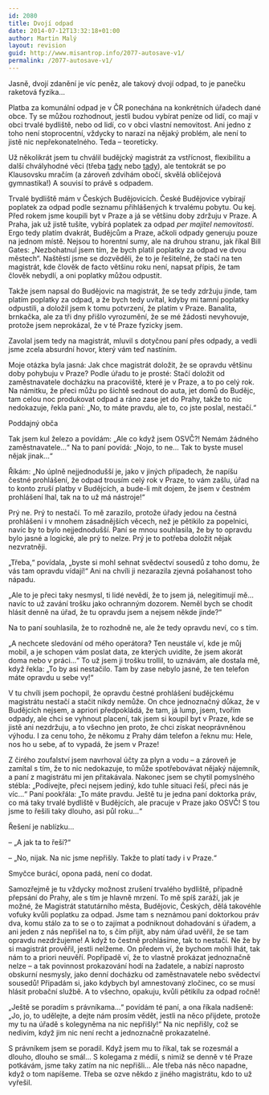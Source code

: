 ```yaml
---
id: 2080
title: Dvojí odpad
date: 2014-07-12T13:32:18+01:00
author: Martin Malý
layout: revision
guid: http://www.misantrop.info/2077-autosave-v1/
permalink: /2077-autosave-v1/
---
```

Jasně, dvojí zdanění je víc peněz, ale takový dvojí odpad, to je panečku raketová fyzika&#8230;

<!--more-->

Platba za komunální odpad je v ČR ponechána na konkrétních úřadech dané obce. Ty se můžou rozhodnout, jestli budou vybírat peníze od lidí, co mají v obci trvalé bydliště, nebo od lidí, co v obci vlastní nemovitost. Ani jedno z toho není stoprocentní, vždycky to narazí na nějaký problém, ale není to jistě nic nepřekonatelného. Teda &#8211; teoreticky.

Už několikrát jsem tu chválil budějcký magistrát za vstřícnost, flexibilitu a další chvályhodné věci (třeba [tady](http://www.misantrop.info/pochvalna-streda-t-mobile-a-magistrat-ceskych-budejovic/) nebo [tady](http://www.misantrop.info/740538-je-tohleto-jeste-urad.php)), ale tentokrát se po Klausovsku mračím (a zároveň zdvihám obočí, skvělá obličejová gymnastika!) A souvisí to právě s odpadem.

Trvalé bydliště mám v Českých Budějovicích. České Budějovice vybírají poplatek za odpad podle seznamu přihlášených k trvalému pobytu. Ou kej. Před rokem jsme koupili byt v Praze a já se většinu doby zdržuju v Praze. A Praha, jak už jistě tušíte, vybírá poplatek za odpad _per majitel nemovitosti_. Ergo tedy platím dvakrát, Budějcům a Praze, ačkoli odpady generuju pouze na jednom místě. Nejsou to horentní sumy, ale na druhou stranu, jak říkal Bill Gates: &#8222;Nezbohatnul jsem tím, že bych platil poplatky za odpad ve dvou městech&#8220;. Naštěstí jsme se dozvěděli, že to je řešitelné, že stačí na ten magistrát, kde člověk de facto většinu roku není, napsat přípis, že tam člověk nebydlí, a oni poplatky můžou odpustit.

Takže jsem napsal do Budějovic na magistrát, že se tedy zdržuju jinde, tam platím poplatky za odpad, a že bych tedy uvítal, kdyby mi tamní poplatky odpustili, a doložil jsem k tomu potvrzení, že platím v Praze. Banalita, brnkačka, ale za tři dny přišlo vyrozumění, že se mé žádosti nevyhovuje, protože jsem neprokázal, že v té Praze fyzicky jsem.

Zavolal jsem tedy na magistrát, mluvil s dotyčnou paní přes odpady, a vedli jsme zcela absurdní hovor, který vám teď nastíním.

Moje otázka byla jasná: Jak chce magistrát doložit, že se opravdu většinu doby pohybuju v Praze? Podle úřadu to je prosté: Stačí doložit od zaměstnavatele docházku na pracoviště, které je v Praze, a to po celý rok. Na námitku, že přeci můžu po šichtě sednout do auta, jet domů do Budějc, tam celou noc produkovat odpad a ráno zase jet do Prahy, takže to nic nedokazuje, řekla paní: &#8222;No, to máte pravdu, ale to, co jste poslal, nestačí.&#8220;

Poddajný obča

Tak jsem kul železo a povídám: &#8222;Ale co když jsem OSVČ?! Nemám žádného zaměstnavatele&#8230;&#8220; Na to paní povídá: &#8222;Nojo, to ne&#8230; Tak to byste musel nějak jinak&#8230;&#8220;

Říkám: &#8222;No úplně nejjednodušší je, jako v jiných případech, že napíšu čestné prohlášení, že odpad trousím celý rok v Praze, to vám zašlu, úřad na to konto zruší platby v Budějcích, a bude-li mít dojem, že jsem v čestném prohlášení lhal, tak na to už má nástroje!&#8220;

Prý ne. Prý to nestačí. To mě zarazilo, protože úřady jedou na čestná prohlášení i v mnohem zásadnějších věcech, než je pětikilo za popelnici, navíc by to bylo nejjednodušší. Paní se mnou souhlasila, že by to opravdu bylo jasné a logické, ale prý to nelze. Prý je to potřeba doložit nějak nezvratněji.

&#8222;Třeba,&#8220; povídala, &#8222;byste si mohl sehnat svědectví sousedů z toho domu, že vás tam opravdu vídají!&#8220; Ani na chvíli ji nezarazila zjevná pošahanost toho nápadu.

&#8222;Ale to je přeci taky nesmysl, ti lidé nevědí, že to jsem já, nelegitimují mě&#8230; navíc to už zavání trošku jako ochranným dozorem. Neměl bych se chodit hlásit denně na úřad, že tu opravdu jsem a nejsem někde jinde?&#8220;

Na to paní souhlasila, že to rozhodně ne, ale že tedy opravdu neví, co s tím.

&#8222;A nechcete sledování od mého operátora? Ten neustále ví, kde je můj mobil, a je schopen vám poslat data, ze kterých uvidíte, že jsem akorát doma nebo v práci&#8230;&#8220; To už jsem ji trošku trollil, to uznávám, ale dostala mě, když řekla: &#8222;To by asi nestačilo. Tam by zase nebylo jasné, že ten telefon máte opravdu u sebe vy!&#8220;

V tu chvíli jsem pochopil, že opravdu čestné prohlášení budějckému magistrátu nestačí a stačit nikdy nemůže. On chce jednoznačný důkaz, že v Budějcích nejsem, a apriori předpokládá, že tam, já lump, jsem, tvořím odpady, ale chci se vyhnout placení, tak jsem si koupil byt v Praze, kde se jistě ani nezdržuju, a to všechno jen proto, že chci získat neoprávněnou výhodu. I za cenu toho, že někomu z Prahy dám telefon a řeknu mu: Hele, nos ho u sebe, ať to vypadá, že jsem v Praze!

Z čirého zoufalství jsem navrhoval účty za plyn a vodu &#8211; a zároveň je zamítal s tím, že to nic nedokazuje, to může spotřebovávat nějaký nájemník, a paní z magistrátu mi jen přitakávala. Nakonec jsem se chytil pomyslného stébla: &#8222;Podívejte, přeci nejsem jediný, kdo tuhle situaci řeší, přeci nás je víc&#8230;&#8220; Paní pookřála: &#8222;To máte pravdu. Ještě tu je jedna paní doktorka práv, co má taky trvalé bydliště v Budějcích, ale pracuje v Praze jako OSVČ! S tou jsme to řešili taky dlouho, asi půl roku&#8230;&#8220;

Řešení je nablízku&#8230;

&#8211; &#8222;A jak ta to řeší?&#8220;

&#8211; &#8222;No, nijak. Na nic jsme nepřišly. Takže to platí tady i v Praze.&#8220;

Smyčce burácí, opona padá, není co dodat.

Samozřejmě je tu vždycky možnost zrušení trvalého bydliště, případně přepsání do Prahy, ale s tím je hlavně mrzení. To mě spíš zaráží, jak je možné, že Magistrát statutárního města, Budějovic, Českých, dělá takovéhle vofuky kvůli poplatku za odpad. Jsme tam s neznámou paní doktorkou práv dva, komu stálo za to se o to zajímat a podniknout dohadování s úřadem, a ani jeden z nás nepřišel na to, s čím přijít, aby nám úřad uvěřil, že se tam opravdu nezdržujeme! A když to čestně prohlásíme, tak to nestačí. Ne že by si magistrát prověřil, jestli nelžeme. On předem ví, že bychom mohli lhát, tak nám to a priori neuvěří. Popřípadě ví, že to vlastně prokázat jednoznačně nelze &#8211; a tak povinnost prokazování hodí na žadatele, a nabízí naprosto obskurní nesmysly, jako denní docházku od zaměstnavatele nebo svědectví sousedů! Připadám si, jako kdybych byl amnestovaný zločinec, co se musí hlásit probační službě. A to všechno, opakuju, kvůli pětikilu za odpad ročně!

&#8222;Ještě se poradím s právníkama&#8230;&#8220; povídám té paní, a ona říkala nadšeně: &#8222;Jo, jo, to udělejte, a dejte nám prosím vědět, jestli na něco přijdete, protože my tu na úřadě s kolegyněma na nic nepřišly!&#8220; Na nic nepřišly, což se nedivím, když jim nic není recht a jednoznačně prokazatelné.

S právníkem jsem se poradil. Když jsem mu to říkal, tak se rozesmál a dlouho, dlouho se smál&#8230; S kolegama z médií, s nimiž se denně v té Praze potkávám, jsme taky zatím na nic nepřišli&#8230; Ale třeba nás něco napadne, když o tom napíšeme. Třeba se ozve někdo z jiného magistrátu, kdo to už vyřešil.